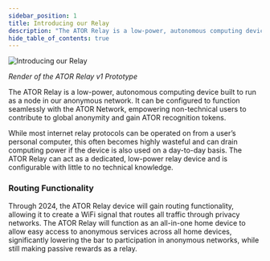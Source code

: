 ```yaml
---
sidebar_position: 1
title: Introducing our Relay
description: "The ATOR Relay is a low-power, autonomous computing device built to run as a node in our anonymous network."
hide_table_of_contents: true
---
```

![Introducing our Relay](/img/relay.avif)

*Render of the ATOR Relay v1 Prototype*

The ATOR Relay is a low-power, autonomous computing device built to run as a node in our anonymous network. It can be configured to function seamlessly with the ATOR Network, empowering non-technical users to contribute to global anonymity and gain ATOR recognition tokens. 

While most internet relay protocols can be operated on from a user’s personal computer, this often becomes highly wasteful and can drain computing power if the device is also used on a day-to-day basis. The ATOR Relay can act as a dedicated, low-power relay device and is configurable with little to no technical knowledge. 

### Routing Functionality 

Through 2024, the ATOR Relay device will gain routing functionality, allowing it to create a WiFi signal that routes all traffic through privacy networks. The ATOR Relay will function as an all-in-one home device to allow easy access to anonymous services across all home devices, significantly lowering the bar to participation in anonymous networks, while still making passive rewards as a relay.

